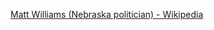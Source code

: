 ﻿[Matt Williams (Nebraska politician) - Wikipedia](https://en.wikipedia.org/wiki/Matt_Williams_(Nebraska_politician))
